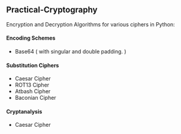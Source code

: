 ## Practical-Cryptography
Encryption and Decryption Algorithms for various ciphers in Python:

#### Encoding Schemes

* Base64 ( with singular and double padding. )

#### Substitution Ciphers

* Caesar Cipher
* ROT13 Cipher
* Atbash Cipher
* Baconian Cipher

#### Cryptanalysis

* Caesar Cipher

